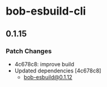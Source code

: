 # bob-esbuild-cli

## 0.1.15
### Patch Changes

- 4c678c8: improve build
- Updated dependencies [4c678c8]
  - bob-esbuild@0.1.12
